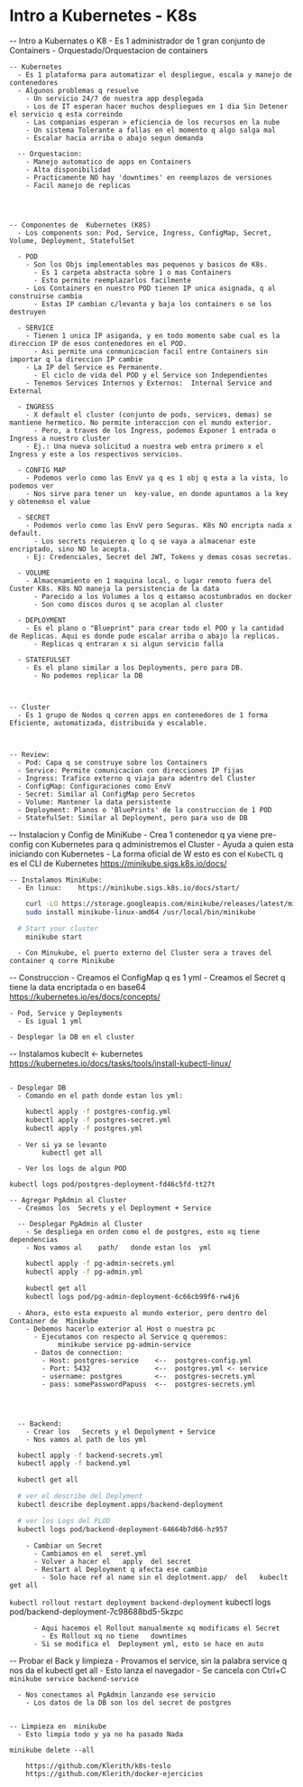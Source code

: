 # Intro a Kubernetes - K8s
  -- Intro a Kubernates o K8
    - Es 1 administrador de 1 gran conjunto de Containers
      - Orquestado/Orquestacion de containers
      

    -- Kubernetes
      - Es 1 plataforma para automatizar el despliegue, escala y manejo de contenedores
      - Algunos problemas q resuelve
        - Un servicio 24/7 de nuestra app desplegada
        - Los de IT esperan hacer muchos despliegues en 1 dia Sin Detener el servicio q esta correindo
        - Las companias esperan > eficiencia de los recursos en la nube
        - Un sistema Tolerante a fallas en el momento q algo salga mal
        - Escalar hacia arriba o abajo segun demanda

      -- Orquestacion: 
        - Manejo automatico de apps en Containers
        - Alta disponibilidad
        - Practicamente NO hay 'downtimes' en reemplazos de versiones
        - Facil manejo de replicas




    -- Componentes de  Kubernetes (K8S)
      - Los components son: Pod, Service, Ingress, ConfigMap, Secret, Volume, Deployment, StatefulSet

      - POD
        - Son los Objs implementables mas pequenos y basicos de K8s.
          - Es 1 carpeta abstracta sobre 1 o mas Containers
          - Esto permite reemplazarlos facilmente
        - Los Containers en nuestro POD tienen IP unica asignada, q al construirse cambia
          - Estas IP cambian c/levanta y baja los containers o se los destruyen
      
      - SERVICE
        - Tienen 1 unica IP asiganda, y en todo momento sabe cual es la direccion IP de esos contenedores en el POD.
          - Asi permite una conmunicacion facil entre Containers sin importar q la direccion IP cambie
        - La IP del Service es Permanente.
          - El ciclo de vida del POD y el Service son Independientes
        - Tenemos Services Internos y Externos:  Internal Service and External
      
      - INGRESS
        - X default el cluster (conjunto de pods, services, demas) se mantiene hermetico. No permite interaccion con el mundo exterior.
          - Pero, a traves de los Ingress, podemos Exponer 1 entrada o Ingress a nuestro cluster
        - Ej.: Una nueva solicitud a nuestra web entra primero x el Ingress y este a los respectivos servicios.

      - CONFIG MAP
        - Podemos verlo como las EnvV ya q es 1 obj q esta a la vista, lo podemos ver
        - Nos sirve para tener un  key-value, en donde apuntamos a la key y obtenemso el value

      - SECRET
        - Podemos verlo como las EnvV pero Seguras. K8s NO encripta nada x default.
          - Los secrets requieren q lo q se vaya a almacenar este encriptado, sino NO lo acepta.
        - Ej: Credenciales, Secret del JWT, Tokens y demas cosas secretas.

      - VOLUME
        - Almacenamiento en 1 maquina local, o lugar remoto fuera del Custer K8s. K8s NO maneja la persistencia de la data
          - Parecido a los Volumes a los q estamso acostumbrados en docker
          - Son como discos duros q se acoplan al cluster

      - DEPLOYMENT
        - Es el plano o "Blueprint" para crear todo el POD y la cantidad de Replicas. Aqui es donde pude escalar arriba o abajo la replicas.
          - Replicas q entraran x si algun servicio falla

      - STATEFULSET
        - Es el plano similar a los Deployments, pero para DB.
          - No podemos replicar la DB



    -- Cluster
      - Es 1 grupo de Nodos q corren apps en contenedores de 1 forma Eficiente, automatizada, distribuida y escalable.



    -- Review:
      - Pod: Capa q se construye sobre los Containers
      - Service: Permite comunicacion con direcciones IP fijas
      - Ingress: Trafico externo q viaja para adentro del Cluster
      - ConfigMap: Configuraciones como EnvV
      - Secret: Similar al ConfigMap pero Secretos
      - Volume: Mantener la data persistente
      - Deployment: Planos o 'BluePrints' de la construccion de 1 POD
      - StatefulSet: Similar al Deployment, pero para uso de DB




  -- Instalacion y Config de  MiniKube
    - Crea 1 contenedor q ya viene pre-config con Kubernetes para q administremos el Cluster
    - Ayuda a quien esta iniciando con Kubernetes
      - La forma oficial de W esto es con el    `KubeCTL`   q es el CLI de Kubernetes
          https://minikube.sigs.k8s.io/docs/


    -- Instalamos MiniKube:
      - En linux:    https://minikube.sigs.k8s.io/docs/start/
      
  ```bash
      curl -LO https://storage.googleapis.com/minikube/releases/latest/minikube-linux-amd64
      sudo install minikube-linux-amd64 /usr/local/bin/minikube

    # Start your cluster
      minikube start
  ```
      
      - Con Minukube, el puerto externo del Cluster sera a traves del container q corre Minikube


      


  -- Construccion
    - Creamos el ConfigMap q es 1 yml
    - Creamos el Secret q tiene la data encriptada o en base64
        https://kubernetes.io/es/docs/concepts/

    - Pod, Service y Deployments
      - Es igual 1 yml

    - Desplegar la DB en el cluster


  -- Instalamos   kubeclt  <-  kubernetes
        https://kubernetes.io/docs/tasks/tools/install-kubectl-linux/

  ```bash

  ```


    - Desplegar DB
      - Comando en el path donde estan los yml:
            
  ```bash
      kubectl apply -f postgres-config.yml
      kubectl apply -f postgres-secret.yml
      kubectl apply -f postgres.yml
  ```

      - Ver si ya se levanto
            kubectl get all

      - Ver los logs de algun POD
  `kubectl logs pod/postgres-deployment-fd46c5fd-tt27t`



    -- Agregar PgAdmin al Cluster 
      - Creamos los  Secrets y el Deployment + Service

      -- Desplegar PgAdmin al Cluster
        - Se despliega en orden como el de postgres, esto xq tiene dependencias
        - Nos vamos al    path/   donde estan los  yml
        
  ```bash
      kubectl apply -f pg-admin-secrets.yml
      kubectl apply -f pg-admin.yml

      kubectl get all
      kubectl logs pod/pg-admin-deployment-6c66cb99f6-rw4j6
  ```

      - Ahora, esto esta expuesto al mundo exterior, pero dentro del Container de  Minikube
        - Debemos hacerlo exterior al Host o nuestra pc
          - Ejecutamos con respecto al Service q queremos:
                minikube service pg-admin-service
          - Datos de connection:
            - Host: postgres-service    <--  postgres-config.yml
            - Port: 5432                <--  postgres.yml <- service
            - username: postgres        <--  postgres-secrets.yml
            - pass: somePasswordPapuss  <--  postgres-secrets.yml  




      -- Backend:
        - Crear los   Secrets y el Depolyment + Service
        - Nos vamos al path de los yml

  ```bash
    kubectl apply -f backend-secrets.yml
    kubectl apply -f backend.yml

    kubectl get all

    # ver el describe del Deplyment
    kubectl describe deployment.apps/backend-deployment

    # ver los Logs del PLOD
    kubectl logs pod/backend-deployment-64664b7d66-hz957

  ```        

        - Cambiar un Secret
          - Cambiamos en el  seret.yml
          - Volver a hacer el   apply  del secret
          - Restart al Deployment q afecta ese cambio
            - Solo hace ref al name sin el deplotment.app/  del   kubeclt get all

  `kubectl rollout restart deployment backend-deployment`
  kubectl logs pod/backend-deployment-7c98688bd5-5kzpc

          - Aqui hacemos el Rollout manualmente xq modificams el Secret
            - Es Rollout xq no tiene   downtimes
          - Si se modifica el  Deployment yml, esto se hace en auto



  -- Probar el Back y limpieza
    - Provamos el service, sin la palabra service q nos da el   kubectl get all
      - Esto lanza el navegador
        - Se cancela con  Ctrl+C
  `minikube service backend-service`

      - Nos conectamos al PgAdmin lanzando ese servicio
        - Los datos de la DB son los del secret de postgres


    -- Limpieza en  minikube
      - Esto limpia todo y ya no ha pasado Nada
  `minikube delete --all`



        https://github.com/Klerith/k8s-teslo
        https://github.com/Klerith/docker-ejercicios

